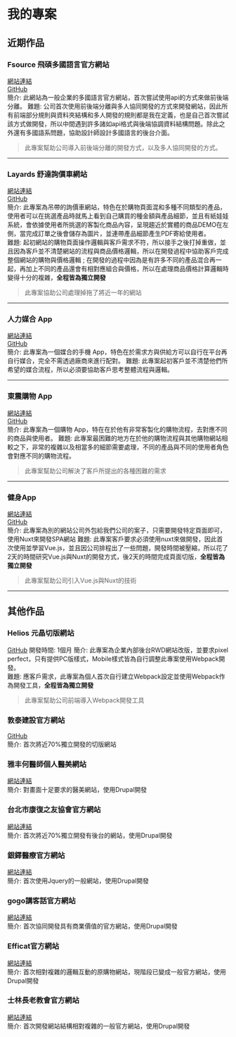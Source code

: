 # 我的專案

## 近期作品

### Fsource 飛碩多國語言官方網站
[網站連結](http://fsource.bsdctw.net/zh)  
[GitHub](https://github.com/ian840402/fsource)  
簡介: 此網站為一般企業的多國語言官方網站，首次嘗試使用api的方式來做前後端分離。
難題: 公司首次使用前後端分離與多人協同開發的方式來開發網站，因此所有前端部分規則與資料夾結構和多人開發的規則都是我在定義，也是自己首次嘗試該方式做開發，所以中間遇到許多諸如api格式與後端協調資料結構問題。除此之外還有多國語系問題，協助設計師設計多國語言的後台介面。  
> 此專案幫助公司導入前後端分離的開發方式，以及多人協同開發的方式。
****

### Layards 舒達詢價車網站
[網站連結](https://www.bestpricelanyards.com/)  
[GitHub]()  
簡介: 此專案為吊帶的詢價車網站，特色在於購物頁面混和多種不同類型的產品，使用者可以在挑選產品時就馬上看到自己購買的種金額與產品細節，並且有紙娃娃系統，會依據使用者所挑選的客製化商品內容，呈現趨近於實體的商品DEMO在左側，當完成訂單之後會儲存為圖片，並連帶產品細節產生PDF寄給使用者。  
難題: 起初網站的購物頁面操作邏輯與客戶需求不符，所以接手之後打掉重做，並且因為客戶並不清楚網站的流程與商品價格邏輯，所以在開發過程中協助客戶完成整個網站的購物與價格邏輯 ; 在開發的過程中因為是有許多不同的產品混合再一起，再加上不同的產品還會有相對應組合與價格，所以在處理商品價格計算邏輯時變得十分的複雜，**全程皆為獨立開發**
> 此專案協助公司處理掉拖了將近一年的網站
****

### 人力媒合 App
[網站連結](http://bsdctw.net/match-APP/app/#/)  
[GitHub](https://github.com/ian840402/gym-app)  
簡介: 此專案為一個媒合的手機 App，特色在於需求方與供給方可以自行在平台再自行媒合，完全不需透過廠商來進行配對。
難題: 此專案起初客戶並不清楚他們所希望的媒合流程，所以必須要協助客戶思考整體流程與邏輯。
****

### 東震購物 App
[網站連結](http://bsdctw.net/tocin/app/#/)  
[GitHub](https://github.com/ian840402/gym-app)  
簡介: 此專案為一個購物 App，特在在於他有非常客製化的購物流程，去對應不同的商品與使用者。
難題: 此專案最困難的地方在於他的購物流程與其他購物網站相較之下，非常的複雜以及相當多的細節需要處理，不同的產品與不同的使用者角色會對應不同的購物流程。
> 此專案幫助公司解決了客戶所提出的各種困難的需求
****

### 健身App
[網站連結](https://ian840402.github.io/)  
[GitHub](https://github.com/ian840402/gym-app)  
簡介: 此專案為別的網站公司外包給我們公司的案子，只需要開發特定頁面即可，使用Nuxt來開發SPA網站
難題: 此專案客戶要求必須使用nuxt來做開發，因此首次使用並學習Vue.js，並且因公司排程出了一些問題，開發時間被壓縮，所以花了2天的時間研究Vue.js與Nuxt的開發方式，後2天的時間完成頁面切版，**全程皆為獨立開發**
> 此專案幫助公司引入Vue.js與Nuxt的技術
****

## 其他作品

### Helios 元晶切版網站  
[GitHub](https://github.com/ian840402/Helios)
開發時間: 1個月
簡介: 此專案為企業內部後台RWD網站改版，並要求pixel perfect，只有提供PC版樣式，Mobile樣式皆為自行調整此專案使用Webpack開發。  
難題: 應客戶需求，此專案為個人首次自行建立Webpack設定並使用Webpack作為開發工具，**全程皆為獨立開發**
> 此專案幫助公司前端導入Webpack開發工具

### 敦泰建設官方網站
[GitHub](https://github.com/ian840402/Duntai)  
簡介: 首次將近70%獨立開發的切版網站

### 雅丰何醫師個人醫美網站
[網站連結](https://www.bsu3.com/)  
簡介: 對畫面十足要求的醫美網站，使用Drupal開發

### 台北市康復之友協會官方網站
[網站連結](https://www.tpmra.org.tw/)  
簡介: 首次將近70%獨立開發有後台的網站，使用Drupal開發

### 銀鐸醫療官方網站
[網站連結](http://www.silverbell.com.tw/)  
簡介: 首次使用Jquery的一般網站，使用Drupal開發

### gogo講客話官方網站
[網站連結](http://go.gtv.com.tw/)  
簡介: 首次協同開發具有商業價值的官方網站，使用Drupal開發

### Efficat官方網站
[網站連結](http://www.efficat.com/)  
簡介: 首次相對複雜的邏輯互動的原購物網站，現階段已變成一般官方網站，使用Drupal開發

### 士林長老教會官方網站
[網站連結]( https://www.sl-pc.org.tw/)  
簡介: 首次開發網站結構相對複雜的一般官方網站，使用Drupal開發

